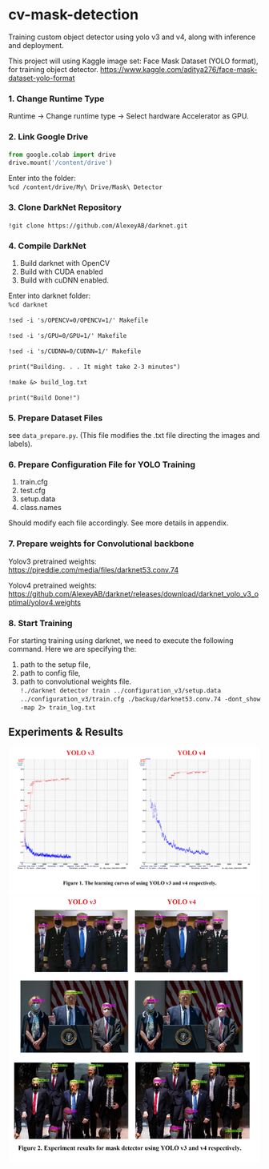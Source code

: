 # cv-mask-detection
Training custom object detector using yolo v3 and v4, along with inference and deployment.

This project will using Kaggle image set: Face Mask Dataset (YOLO format), for training object detector.
<https://www.kaggle.com/aditya276/face-mask-dataset-yolo-format>

### 1. Change Runtime Type ###
Runtime -> Change runtime type -> Select hardware Accelerator as GPU.


### 2. Link Google Drive ###
```python
from google.colab import drive
drive.mount('/content/drive')
```
Enter into the folder:<br>
`%cd /content/drive/My\ Drive/Mask\ Detector`


### 3. Clone DarkNet Repository ###
`!git clone https://github.com/AlexeyAB/darknet.git`


### 4. Compile DarkNet ###
1. Build darknet with OpenCV
2. Build with CUDA enabled
3. Build with cuDNN enabled.

Enter into darknet folder:<br>
`%cd darknet`

`!sed -i 's/OPENCV=0/OPENCV=1/' Makefile`

`!sed -i 's/GPU=0/GPU=1/' Makefile`

`!sed -i 's/CUDNN=0/CUDNN=1/' Makefile`

`print("Building. . . It might take 2-3 minutes")`

`!make &> build_log.txt`

`print("Build Done!")`


### 5. Prepare Dataset Files ###
see `data_prepare.py`. (This file modifies the .txt file directing the images and labels).


### 6. Prepare Configuration File for YOLO Training ###
1. train.cfg
2. test.cfg
3. setup.data
4. class.names

Should modify each file accordingly. See more details in appendix.


### 7. Prepare weights for Convolutional backbone ###
Yolov3 pretrained weights:
https://pjreddie.com/media/files/darknet53.conv.74<br>

Yolov4 pretrained weights: 
https://github.com/AlexeyAB/darknet/releases/download/darknet_yolo_v3_optimal/yolov4.weights<br>


### 8. Start Training ###
For starting training using darknet, we need to execute the following command. Here we are specifying the:
1. path to the setup file,
2. path to config file,
3. path to convolutional weights file.<br>
`!./darknet detector train ../configuration_v3/setup.data ../configuration_v3/train.cfg ./backup/darknet53.conv.74 -dont_show -map 2> train_log.txt`


## Experiments & Results
![Image](/chart.png)
![Image](/demo.png)
